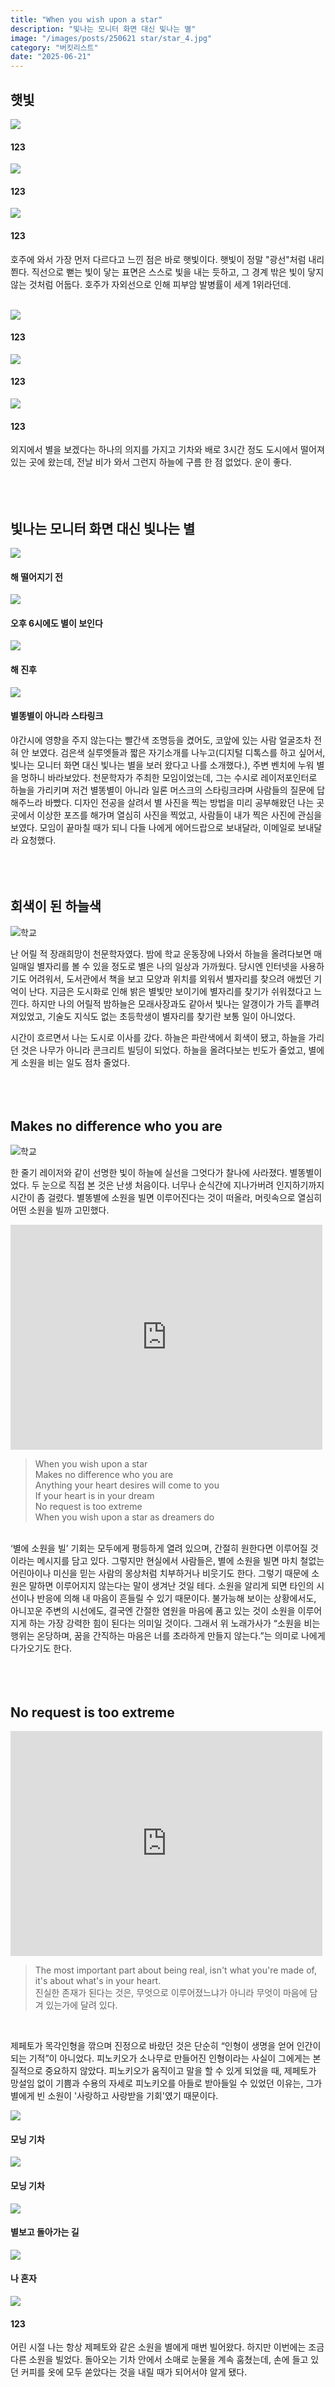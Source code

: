 ```yaml
---
title: "When you wish upon a star"
description: "빛나는 모니터 화면 대신 빛나는 별"
image: "/images/posts/250621 star/star_4.jpg"
category: "버킷리스트"
date: "2025-06-21"
---
```



## 햇빛

<div
  class="my-carousel"
>
  <div
    class="my-carousel-scroll"
    onwheel="
      if (this.matches(':hover')) {
        event.preventDefault();
        this.scrollBy({left: event.deltaY, behavior: 'auto'});
      }
    "
  >
    <div class="my-carousel-item">
      <img src="/images/posts/250621 star/star_leaves.jpg" class="my-carousel-img" />
      <h4 class="my-carousel-title">123</h4>
    </div>
    <div class="my-carousel-item">
      <img src="/images/posts/250621 star/star_tree.jpg" class="my-carousel-img" />
      <h4 class="my-carousel-title">123</h4>
    </div>
    <div class="my-carousel-item">
      <img src="/images/posts/250621 star/star_branch.jpg" class="my-carousel-img" />
      <h4 class="my-carousel-title">123</h4>
    </div>
  </div>
</div>


호주에 와서 가장 먼저 다르다고 느낀 점은 바로 햇빛이다. 햇빛이 정말 "광선"처럼 내리쬔다. 직선으로 뻗는 빛이 닿는 표면은 스스로 빛을 내는 듯하고, 그 경계 밖은 빛이 닿지 않는 것처럼 어둡다. 호주가 자외선으로 인해 피부암 발병률이 세계 1위라던데.<br><br>

<div
  class="my-carousel"
>
  <div
    class="my-carousel-scroll"
    onwheel="
      if (this.matches(':hover')) {
        event.preventDefault();
        this.scrollBy({left: event.deltaY, behavior: 'auto'});
      }
    "
  >
    <div class="my-carousel-item">
      <img src="/images/posts/250621 star/star_fall.jpg" class="my-carousel-img" />
      <h4 class="my-carousel-title">123</h4>
    </div>
    <div class="my-carousel-item">
      <img src="/images/posts/250621 star/star_moon.jpg" class="my-carousel-img" />
      <h4 class="my-carousel-title">123</h4>
    </div>
    <div class="my-carousel-item">
      <img src="/images/posts/250621 star/star_sky2.jpg" class="my-carousel-img" />
      <h4 class="my-carousel-title">123</h4>
    </div>
  </div>
</div>



외지에서 별을 보겠다는 하나의 의지를 가지고 기차와 배로 3시간 정도 도시에서 떨어져 있는 곳에 왔는데, 전날 비가 와서 그런지 하늘에 구름 한 점 없었다. 운이 좋다. <br><br><br><br>


## 빛나는 모니터 화면 대신 빛나는 별

<div
  class="my-carousel"
>
  <div
    class="my-carousel-scroll"
    onwheel="
      if (this.matches(':hover')) {
        event.preventDefault();
        this.scrollBy({left: event.deltaY, behavior: 'auto'});
      }
    "
  >
    <div class="my-carousel-item">
      <img src="/images/posts/250621 star/star_sky.jpg" class="my-carousel-img" />
      <h4 class="my-carousel-title">해 떨어지기 전</h4>
    </div>
    <div class="my-carousel-item">
      <img src="/images/posts/250621 star/star_1.jpg" class="my-carousel-img" />
      <h4 class="my-carousel-title">오후 6시에도 별이 보인다</h4>
    </div>
    <div class="my-carousel-item">
      <img src="/images/posts/250621 star/star_laser.jpg" class="my-carousel-img" />
      <h4 class="my-carousel-title">해 진후</h4>
    </div>
        <div class="my-carousel-item">
      <img src="/images/posts/250621 star/star_2.jpg" class="my-carousel-img" />
      <h4 class="my-carousel-title">별똥별이 아니라 스타링크</h4>
    </div>
  </div>
</div>


야간시에 영향을 주지 않는다는 빨간색 조명등을 켰어도, 코앞에 있는 사람 얼굴조차 전혀 안 보였다. 검은색 실루엣들과 짧은 자기소개를 나누고(디지털 디톡스를 하고 싶어서, 빛나는 모니터 화면 대신 빛나는 별을 보러 왔다고 나를 소개했다.), 주변 벤치에 누워 별을 멍하니 바라보았다. 천문학자가 주최한 모임이었는데, 그는 수시로 레이저포인터로 하늘을 가리키며 저건 별똥별이 아니라 일론 머스크의 스타링크라며 사람들의 질문에 답해주느라 바빴다. 디자인 전공을 살려서 별 사진을 찍는 방법을 미리 공부해왔던 나는 곳곳에서 이상한 포즈를 해가며 열심히 사진을 찍었고, 사람들이 내가 찍은 사진에 관심을 보였다. 모임이 끝마칠 때가 되니 다들 나에게 에어드랍으로 보내달라, 이메일로 보내달라 요청했다. <br><br><br><br>

## 회색이 된 하늘색
<img src="/images/posts/250621 star/star_grey.jpg" alt="학교" class="aspect-10-6"/>
<br>

난 어릴 적 장래희망이 천문학자였다. 밤에 학교 운동장에 나와서 하늘을 올려다보면 매일매일 별자리를 볼 수 있을 정도로 별은 나의 일상과 가까웠다. 당시엔 인터넷을 사용하기도 어려워서, 도서관에서 책을 보고 모양과 위치를 외워서 별자리를 찾으려 애썼던 기억이 난다. 지금은 도시화로 인해 밝은 별빛만 보이기에 별자리를 찾기가 쉬워졌다고 느낀다. 하지만 나의 어릴적 밤하늘은 모래사장과도 같아서 빛나는 알갱이가 가득 흩뿌려져있었고, 기술도 지식도 없는 초등학생이 별자리를 찾기란 보통 일이 아니었다.

시간이 흐르면서 나는 도시로 이사를 갔다. 하늘은 파란색에서 회색이 됐고, 하늘을 가리던 것은 나무가 아니라 콘크리트 빌딩이 되었다. 하늘을 올려다보는 빈도가 줄었고, 별에게 소원을 비는 일도 점차 줄었다.<br><br><br><br>

## Makes no difference who you are

<img src="/images/posts/250621 star/star_4.jpg" alt="학교" class="aspect-8-10"/>
<br>

한 줄기 레이저와 같이 선명한 빛이 하늘에 실선을 그엇다가 찰나에 사라졌다. 별똥별이었다. 두 눈으로 직접 본 것은 난생 처음이다. 너무나 순식간에 지나가버려 인지하기까지 시간이 좀 걸렸다. 별똥별에 소원을 빌면 이루어진다는 것이 떠올라, 머릿속으로 열심히 어떤 소원을 빌까 고민했다.

<iframe width="99%" height="360" src="https://www.youtube.com/embed/mWbBvQqmHeA?si=KJW4RzvMCTdGzAoF" title="YouTube video player" frameborder="0" allow="accelerometer; autoplay; clipboard-write; encrypted-media; gyroscope; picture-in-picture; web-share" referrerpolicy="strict-origin-when-cross-origin" allowfullscreen></iframe>
<br>




>When you wish upon a star<br>
Makes no difference who you are<br>
Anything your heart desires will come to you<br>
If your heart is in your dream<br>
No request is too extreme<br>
When you wish upon a star as dreamers do

<br>
‘별에 소원을 빌’ 기회는 모두에게 평등하게 열려 있으며, 간절히 원한다면 이루어질 것이라는 메시지를 담고 있다. 그렇지만 현실에서 사람들은, 별에 소원을 빌면 마치 철없는 어린아이나 미신을 믿는 사람의 몽상처럼 치부하거나 비웃기도 한다. 그렇기 때문에 소원은 말하면 이루어지지 않는다는 말이 생겨난 것일 테다. 소원을 알리게 되면 타인의 시선이나 반응에 의해 내 마음이 흔들릴 수 있기 때문이다. 불가능해 보이는 상황에서도, 아니꼬운 주변의 시선에도, 결국엔 간절한 염원을 마음에 품고 있는 것이 소원을 이루어지게 하는 가장 강력한 힘이 된다는 의미일 것이다. 그래서 위 노래가사가  “소원을 비는 행위는 온당하며, 꿈을 간직하는 마음은 너를 초라하게 만들지 않는다.”는 의미로 나에게 다가오기도 한다.<br><br><br><br>




## No request is too extreme

<iframe width="99%" height="360" src="https://www.youtube.com/embed/DUh_ggTUsCI?si=gstuZZ9h3L9y6O9m&amp;start=208" title="YouTube video player" frameborder="0" allow="accelerometer; autoplay; clipboard-write; encrypted-media; gyroscope; picture-in-picture; web-share" referrerpolicy="strict-origin-when-cross-origin" allowfullscreen></iframe>
<br>

> The most important part about being real, isn't what you're made of, it's about what's in your heart.<br>
진실한 존재가 된다는 것은, 무엇으로 이루어졌느냐가 아니라 무엇이 마음에 담겨 있는가에 달려 있다.

<br>

제페토가 목각인형을 깎으며 진정으로 바랐던 것은 단순히 “인형이 생명을 얻어 인간이 되는 기적”이 아니었다. 피노키오가 소나무로 만들어진 인형이라는 사실이 그에게는 본질적으로 중요하지 않았다. 피노키오가 움직이고 말을 할 수 있게 되었을 때, 제페토가 망설임 없이 기쁨과 수용의 자세로 피노키오를 아들로 받아들일 수 있었던 이유는, 그가 별에게 빈 소원이 '사랑하고 사랑받을 기회'였기 때문이다.<br>


<div
  class="my-carousel"
>
  <div
    class="my-carousel-scroll"
    onwheel="
      if (this.matches(':hover')) {
        event.preventDefault();
        this.scrollBy({left: event.deltaY, behavior: 'auto'});
      }
    "
  >
    <div class="my-carousel-item">
      <img src="/images/posts/250621 star/star_train.jpg" class="my-carousel-img" />
      <h4 class="my-carousel-title">모닝 기차</h4>
    </div>
        <div class="my-carousel-item">
      <img src="/images/posts/250621 star/star_sign.jpg" class="my-carousel-img" />
      <h4 class="my-carousel-title">모닝 기차</h4>
    </div>
        <div class="my-carousel-item">
      <img src="/images/posts/250621 star/star_road2.jpg" class="my-carousel-img" />
      <h4 class="my-carousel-title">별보고 돌아가는 길</h4>
    </div>
    <div class="my-carousel-item">
      <img src="/images/posts/250621 star/star_road.jpg" class="my-carousel-img" />
      <h4 class="my-carousel-title">나 혼자</h4>
    </div>
        <div class="my-carousel-item">
      <img src="/images/posts/250621 star/star_road3.jpg" class="my-carousel-img" />
      <h4 class="my-carousel-title">123</h4>
    </div>
  </div>
</div>

어린 시절 나는 항상 제페토와 같은 소원을 별에게 매번 빌어왔다. 하지만 이번에는 조금 다른 소원을 빌었다.
돌아오는 기차 안에서 소매로 눈물을 계속 훔쳤는데, 손에 들고 있던 커피를 옷에 모두 쏟았다는 것을 내릴 때가 되어서야 알게 됐다.

<br><br>
